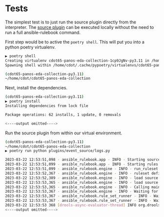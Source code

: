 # Tests

The simplest test is to just run the source plugin directly from the interpreter. The [source plugin](../plugins/event_source/logs.py) can be executed locally without the need to run a full ansible-rulebook command.

First step would be to active the `poetry shell`.  This will put you into a python poetry virtualenv.

```bash
▶ poetry shell
Creating virtualenv cdot65-panos-eda-collection-1cp9JgNv-py3.11 in /home/cdot/.cache/pypoetry/virtualenvs
Spawning shell within /home/cdot/.cache/pypoetry/virtualenvs/cdot65-panos-eda-collection-1cp9JgNv-py3.11

(cdot65-panos-eda-collection-py3.11) 
~/home/cdot/cdot65-panos-eda-collection
```

Next, install the dependencies.

```sh
(cdot65-panos-eda-collection-py3.11) 
▶ poetry install
Installing dependencies from lock file

Package operations: 62 installs, 1 update, 0 removals

<----output omitted---->
```

Run the source plugin from within our virtual environment.

```sh
(cdot65-panos-eda-collection-py3.11) 
~/home/cdot/cdot65-panos-eda-collection
▶ poetry run python plugins/event_source/logs.py

2023-03-22 12:53:51,098 - ansible_rulebook.app - INFO - Starting sources
2023-03-22 12:53:51,099 - ansible_rulebook.app - INFO - Starting rules
2023-03-22 12:53:51,099 - ansible_rulebook.engine - INFO - run_ruleset
2023-03-22 12:53:52,367 - ansible_rulebook.engine - INFO - ruleset define: {"name": "Watch for new changelog entries", "hosts": ["localhost"], "sources": [{"EventSource": {"name": "cdot65.panos_eda.logs", "source_name": "cdot65.panos_eda.logs", "source_args": {"host": "0.0.0.0", "port": 5000}, "source_filters": []}}], "rules": [{"Rule": {"name": "New changelog created", "condition": {"AllCondition": [{"IsDefinedExpression": {"Event": "payload"}}]}, "actions": [{"Action": {"action": "debug", "action_args": {}}}], "enabled": true}}]}
2023-03-22 12:53:52,389 - ansible_rulebook.engine - INFO - load source
2023-03-22 12:53:53,365 - ansible_rulebook.engine - INFO - load source filters
2023-03-22 12:53:53,365 - ansible_rulebook.engine - INFO - Calling main in cdot65.panos_eda.logs
2023-03-22 12:53:53,367 - ansible_rulebook.engine - INFO - Waiting for all ruleset tasks to end
2023-03-22 12:53:53,367 - ansible_rulebook.rule_set_runner - INFO - Waiting for actions on events from Watch for new changelog entries
2023-03-22 12:53:53,367 - ansible_rulebook.rule_set_runner - INFO - Waiting for events, ruleset: Watch for new changelog entries
2023-03-22 12:53:53 368 [drools-async-evaluator-thread] INFO org.drools.ansible.rulebook.integration.api.io.RuleExecutorChannel - Async channel connected
<----output omitted---->
```
